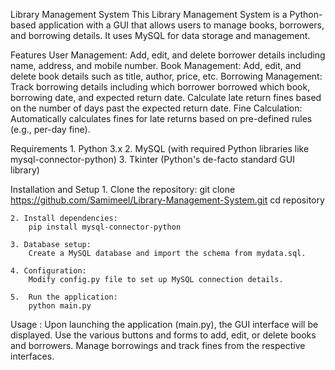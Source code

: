 Library Management System
This Library Management System is a Python-based application with a GUI that allows users to manage books, borrowers, and borrowing details. It uses MySQL for data storage and management.

Features
    User Management:
        Add, edit, and delete borrower details including name, address, and mobile number.
    Book Management:
        Add, edit, and delete book details such as title, author, price, etc.
    Borrowing Management:
        Track borrowing details including which borrower borrowed which book, borrowing date, and expected return date.
        Calculate late return fines based on the number of days past the expected return date.
    Fine Calculation:
        Automatically calculates fines for late returns based on pre-defined rules (e.g., per-day fine).

Requirements
    1. Python 3.x
    2. MySQL (with required Python libraries like mysql-connector-python)
    3. Tkinter (Python's de-facto standard GUI library)

Installation and Setup
    1. Clone the repository:
        git clone https://github.com/Samimeel/Library-Management-System.git
        cd repository

    2. Install dependencies:
        pip install mysql-connector-python

    3. Database setup:
        Create a MySQL database and import the schema from mydata.sql.

    4. Configuration:
        Modify config.py file to set up MySQL connection details.

    5.  Run the application:
        python main.py

Usage : 
    Upon launching the application (main.py), the GUI interface will be displayed.
    Use the various buttons and forms to add, edit, or delete books and borrowers.
    Manage borrowings and track fines from the respective interfaces.